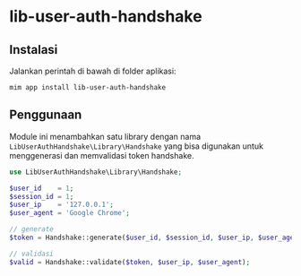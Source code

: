 # lib-user-auth-handshake

## Instalasi

Jalankan perintah di bawah di folder aplikasi:

```
mim app install lib-user-auth-handshake
```

## Penggunaan

Module ini menambahkan satu library dengan nama `LibUserAuthHandshake\Library\Handshake` yang
bisa digunakan untuk menggenerasi dan memvalidasi token handshake.

```php
use LibUserAuthHandshake\Library\Handshake;

$user_id    = 1;
$session_id = 1;
$user_ip    = '127.0.0.1';
$user_agent = 'Google Chrome';

// generate 
$token = Handshake::generate($user_id, $session_id, $user_ip, $user_agent); 

// validasi
$valid = Handshake::validate($token, $user_ip, $user_agent);
```